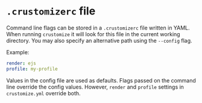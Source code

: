 # `.crustomizerc` file

Command line flags can be stored in a `.crustomizerc` file written in YAML. When
running `crustomize` it will look for this file in the current working directory.
You may also specify an alternative path using the `--config` flag.

Example:

```yaml
render: ejs
profile: my-profile
```

Values in the config file are used as defaults. Flags passed on the command line
override the config values. However, `render` and `profile` settings in
`crustomize.yml` override both.

